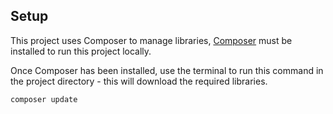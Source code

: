 ## Setup

This project uses Composer to manage libraries, [Composer](https://getcomposer.org/download/) must be installed to run this project locally.

Once Composer has been installed, use the terminal to run this command in the project directory - this will download the required libraries.

```bash
composer update
```